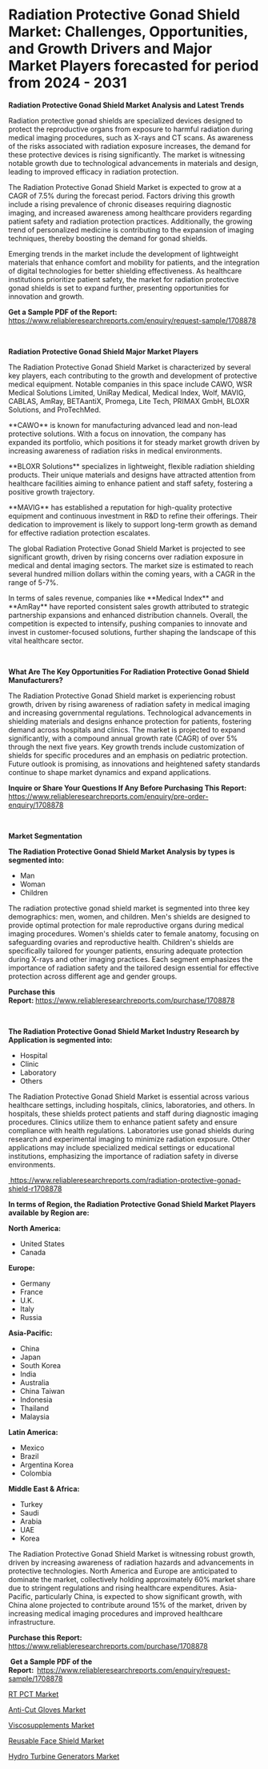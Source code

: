 <p><h1>Radiation Protective Gonad Shield Market: Challenges, Opportunities, and Growth Drivers and Major Market Players forecasted for period from 2024 - 2031</h1></p><p><strong>Radiation Protective Gonad Shield Market Analysis and Latest Trends</strong></p>
<p><p>Radiation protective gonad shields are specialized devices designed to protect the reproductive organs from exposure to harmful radiation during medical imaging procedures, such as X-rays and CT scans. As awareness of the risks associated with radiation exposure increases, the demand for these protective devices is rising significantly. The market is witnessing notable growth due to technological advancements in materials and design, leading to improved efficacy in radiation protection.</p><p>The Radiation Protective Gonad Shield Market is expected to grow at a CAGR of 7.5% during the forecast period. Factors driving this growth include a rising prevalence of chronic diseases requiring diagnostic imaging, and increased awareness among healthcare providers regarding patient safety and radiation protection practices. Additionally, the growing trend of personalized medicine is contributing to the expansion of imaging techniques, thereby boosting the demand for gonad shields.</p><p>Emerging trends in the market include the development of lightweight materials that enhance comfort and mobility for patients, and the integration of digital technologies for better shielding effectiveness. As healthcare institutions prioritize patient safety, the market for radiation protective gonad shields is set to expand further, presenting opportunities for innovation and growth.</p></p>
<p><strong>Get a Sample PDF of the Report:&nbsp;</strong> <a href="https://www.reliableresearchreports.com/enquiry/request-sample/1708878?utm_campaign=31&utm_medium=2&utm_source=Github&utm_content=ia&utm_term=21102024&utm_id=radiation-protective-gonad-shield">https://www.reliableresearchreports.com/enquiry/request-sample/1708878</a></p>
<p>&nbsp;</p>
<p><strong>Radiation Protective Gonad Shield Major Market Players</strong></p>
<p><p>The Radiation Protective Gonad Shield Market is characterized by several key players, each contributing to the growth and development of protective medical equipment. Notable companies in this space include CAWO, WSR Medical Solutions Limited, UniRay Medical, Medical Index, Wolf, MAVIG, CABLAS, AmRay, BETAantiX, Promega, Lite Tech, PRIMAX GmbH, BLOXR Solutions, and ProTechMed.</p><p>**CAWO** is known for manufacturing advanced lead and non-lead protective solutions. With a focus on innovation, the company has expanded its portfolio, which positions it for steady market growth driven by increasing awareness of radiation risks in medical environments.</p><p>**BLOXR Solutions** specializes in lightweight, flexible radiation shielding products. Their unique materials and designs have attracted attention from healthcare facilities aiming to enhance patient and staff safety, fostering a positive growth trajectory.</p><p>**MAVIG** has established a reputation for high-quality protective equipment and continuous investment in R&D to refine their offerings. Their dedication to improvement is likely to support long-term growth as demand for effective radiation protection escalates.</p><p>The global Radiation Protective Gonad Shield Market is projected to see significant growth, driven by rising concerns over radiation exposure in medical and dental imaging sectors. The market size is estimated to reach several hundred million dollars within the coming years, with a CAGR in the range of 5-7%.</p><p>In terms of sales revenue, companies like **Medical Index** and **AmRay** have reported consistent sales growth attributed to strategic partnership expansions and enhanced distribution channels. Overall, the competition is expected to intensify, pushing companies to innovate and invest in customer-focused solutions, further shaping the landscape of this vital healthcare sector.</p></p>
<p>&nbsp;</p>
<p><strong>What Are The Key Opportunities For Radiation Protective Gonad Shield Manufacturers?</strong></p>
<p><p>The Radiation Protective Gonad Shield market is experiencing robust growth, driven by rising awareness of radiation safety in medical imaging and increasing governmental regulations. Technological advancements in shielding materials and designs enhance protection for patients, fostering demand across hospitals and clinics. The market is projected to expand significantly, with a compound annual growth rate (CAGR) of over 5% through the next five years. Key growth trends include customization of shields for specific procedures and an emphasis on pediatric protection. Future outlook is promising, as innovations and heightened safety standards continue to shape market dynamics and expand applications.</p></p>
<p><strong>Inquire or Share Your Questions If Any Before Purchasing This Report:</strong> <a href="https://www.reliableresearchreports.com/enquiry/pre-order-enquiry/1708878?utm_campaign=31&utm_medium=2&utm_source=Github&utm_content=ia&utm_term=21102024&utm_id=radiation-protective-gonad-shield">https://www.reliableresearchreports.com/enquiry/pre-order-enquiry/1708878</a></p>
<p>&nbsp;</p>
<p><strong>Market Segmentation</strong></p>
<p><strong>The Radiation Protective Gonad Shield Market Analysis by types is segmented into:</strong></p>
<p><ul><li>Man</li><li>Woman</li><li>Children</li></ul></p>
<p><p>The radiation protective gonad shield market is segmented into three key demographics: men, women, and children. Men's shields are designed to provide optimal protection for male reproductive organs during medical imaging procedures. Women's shields cater to female anatomy, focusing on safeguarding ovaries and reproductive health. Children's shields are specifically tailored for younger patients, ensuring adequate protection during X-rays and other imaging practices. Each segment emphasizes the importance of radiation safety and the tailored design essential for effective protection across different age and gender groups.</p></p>
<p><strong>Purchase this Report:&nbsp;</strong><a href="https://www.reliableresearchreports.com/purchase/1708878?utm_campaign=31&utm_medium=2&utm_source=Github&utm_content=ia&utm_term=21102024&utm_id=radiation-protective-gonad-shield">https://www.reliableresearchreports.com/purchase/1708878</a></p>
<p>&nbsp;</p>
<p><strong>The Radiation Protective Gonad Shield Market Industry Research by Application is segmented into:</strong></p>
<p><ul><li>Hospital</li><li>Clinic</li><li>Laboratory</li><li>Others</li></ul></p>
<p><p>The Radiation Protective Gonad Shield Market is essential across various healthcare settings, including hospitals, clinics, laboratories, and others. In hospitals, these shields protect patients and staff during diagnostic imaging procedures. Clinics utilize them to enhance patient safety and ensure compliance with health regulations. Laboratories use gonad shields during research and experimental imaging to minimize radiation exposure. Other applications may include specialized medical settings or educational institutions, emphasizing the importance of radiation safety in diverse environments.</p></p>
<p><a href="https://www.reliableresearchreports.com/radiation-protective-gonad-shield-r1708878?utm_campaign=31&utm_medium=2&utm_source=Github&utm_content=ia&utm_term=21102024&utm_id=radiation-protective-gonad-shield">&nbsp;https://www.reliableresearchreports.com/radiation-protective-gonad-shield-r1708878</a></p>
<p><strong>In terms of Region, the Radiation Protective Gonad Shield Market Players available by Region are:</strong></p>
<p>
    <p> <strong> North America: </strong>
        <ul>
            <li>United States</li>
            <li>Canada</li>
        </ul>
        </p> 
    <p> <strong> Europe: </strong>
        <ul>
            <li>Germany</li>
            <li>France</li>
            <li>U.K.</li>
            <li>Italy</li>
            <li>Russia</li>
        </ul>
        </p> 
    <p> <strong> Asia-Pacific: </strong>
        <ul>
            <li>China</li>
            <li>Japan</li>
            <li>South Korea</li>
            <li>India</li>
            <li>Australia</li>
            <li>China Taiwan</li>
            <li>Indonesia</li>
            <li>Thailand</li>
            <li>Malaysia</li>
        </ul>
        </p> 
    <p> <strong> Latin America: </strong>
        <ul>
            <li>Mexico</li>
            <li>Brazil</li>
            <li>Argentina Korea</li>
            <li>Colombia</li>
        </ul>
        </p> 
    <p> <strong> Middle East & Africa: </strong>
        <ul>
            <li>Turkey</li>
            <li>Saudi</li>
            <li>Arabia</li>
            <li>UAE</li>
            <li>Korea</li>
        </ul>
    </p>
    </p>
<p><p>The Radiation Protective Gonad Shield Market is witnessing robust growth, driven by increasing awareness of radiation hazards and advancements in protective technologies. North America and Europe are anticipated to dominate the market, collectively holding approximately 60% market share due to stringent regulations and rising healthcare expenditures. Asia-Pacific, particularly China, is expected to show significant growth, with China alone projected to contribute around 15% of the market, driven by increasing medical imaging procedures and improved healthcare infrastructure.</p></p>
<p><strong>Purchase this Report: </strong><a href="https://www.reliableresearchreports.com/purchase/1708878?utm_campaign=31&utm_medium=2&utm_source=Github&utm_content=ia&utm_term=21102024&utm_id=radiation-protective-gonad-shield">https://www.reliableresearchreports.com/purchase/1708878</a></p>
<p>&nbsp;<strong>Get a Sample PDF of the Report:&nbsp;&nbsp;</strong><a href="https://www.reliableresearchreports.com/enquiry/request-sample/1708878?utm_campaign=31&utm_medium=2&utm_source=Github&utm_content=ia&utm_term=21102024&utm_id=radiation-protective-gonad-shield">https://www.reliableresearchreports.com/enquiry/request-sample/1708878</a></p>
<p><strong></strong></p>
<p><p><a href="https://www.linkedin.com/pulse/rt-pct-market-indicators-size-regional-breakdown-player-analysis-2vcze?utm_campaign=31&utm_medium=2&utm_source=Github&utm_content=ia&utm_term=21102024&utm_id=radiation-protective-gonad-shield">RT PCT Market</a></p><p><a href="https://github.com/shivermasallash/Market-Research-Report-List-1/blob/main/anti-cut-gloves-market.md?utm_campaign=31&utm_medium=2&utm_source=Github&utm_content=ia&utm_term=21102024&utm_id=radiation-protective-gonad-shield">Anti-Cut Gloves Market</a></p><p><a href="https://www.linkedin.com/pulse/decoding-viscosupplements-market-signals-growth-algorithms-tzdqe?utm_campaign=31&utm_medium=2&utm_source=Github&utm_content=ia&utm_term=21102024&utm_id=radiation-protective-gonad-shield">Viscosupplements Market</a></p><p><a href="https://github.com/taketakyriffecd/Market-Research-Report-List-1/blob/main/reusable-face-shield-market.md?utm_campaign=31&utm_medium=2&utm_source=Github&utm_content=ia&utm_term=21102024&utm_id=radiation-protective-gonad-shield">Reusable Face Shield Market</a></p><p><a href="https://issuu.com/reportprime-2/docs/hydro-turbine-generators-market-siz_1cb93697593667?utm_campaign=31&utm_medium=2&utm_source=Github&utm_content=ia&utm_term=21102024&utm_id=radiation-protective-gonad-shield">Hydro Turbine Generators Market</a></p></p>